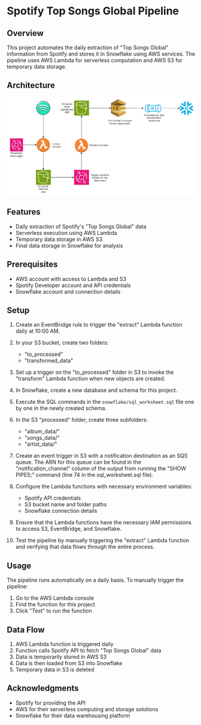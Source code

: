 # Spotify Top Songs Global Pipeline

## Overview

This project automates the daily extraction of "Top Songs Global" information from Spotify and stores it in Snowflake using AWS services. The pipeline uses AWS Lambda for serverless computation and AWS S3 for temporary data storage.

## Architecture

![Architecture Diagram](spotify_pipeline.drawio.png)

## Features

- Daily extraction of Spotify's "Top Songs Global" data
- Serverless execution using AWS Lambda
- Temporary data storage in AWS S3
- Final data storage in Snowflake for analysis

## Prerequisites

- AWS account with access to Lambda and S3
- Spotify Developer account and API credentials
- Snowflake account and connection details

## Setup

1. Create an EventBridge rule to trigger the "extract" Lambda function daily at 10:00 AM.

2. In your S3 bucket, create two folders:
   - "to_processed"
   - "transformed_data"

3. Set up a trigger on the "to_processed" folder in S3 to invoke the "transform" Lambda function when new objects are created.

4. In Snowflake, create a new database and schema for this project.

5. Execute the SQL commands in the `snowflake/sql_worksheet.sql` file one by one in the newly created schema.

6. In the S3 "processed" folder, create three subfolders:
   - "album_data/"
   - "songs_data/"
   - "artist_data/"

7. Create an event trigger in S3 with a notification destination as an SQS queue. The ARN for this queue can be found in the "notification_channel" column of the output from running the "SHOW PIPES;" command (line 74 in the sql_worksheet.sql file).

8. Configure the Lambda functions with necessary environment variables:
   - Spotify API credentials
   - S3 bucket name and folder paths
   - Snowflake connection details

9. Ensure that the Lambda functions have the necessary IAM permissions to access S3, EventBridge, and Snowflake.

10. Test the pipeline by manually triggering the "extract" Lambda function and verifying that data flows through the entire process.

## Usage

The pipeline runs automatically on a daily basis. To manually trigger the pipeline:

1. Go to the AWS Lambda console
2. Find the function for this project
3. Click "Test" to run the function

## Data Flow

1. AWS Lambda function is triggered daily
2. Function calls Spotify API to fetch "Top Songs Global" data
3. Data is temporarily stored in AWS S3
4. Data is then loaded from S3 into Snowflake
5. Temporary data in S3 is deleted

## Acknowledgments

- Spotify for providing the API
- AWS for their serverless computing and storage solutions
- Snowflake for their data warehousing platform